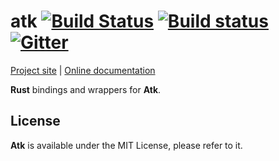 # atk [![Build Status](https://travis-ci.org/gtk-rs/atk.png?branch=master)](https://travis-ci.org/gtk-rs/atk) [![Build status](https://ci.appveyor.com/api/projects/status/5mot32ipr12iocw0?svg=true)](https://ci.appveyor.com/project/GuillaumeGomez/atk) [![Gitter](https://badges.gitter.im/Join%20Chat.svg)](https://gitter.im/gtk-rs/atk)

[Project site](http://gtk-rs.org/) | [Online documentation](http://gtk-rs.org/docs/)

__Rust__ bindings and wrappers for __Atk__.

## License

__Atk__ is available under the MIT License, please refer to it.
